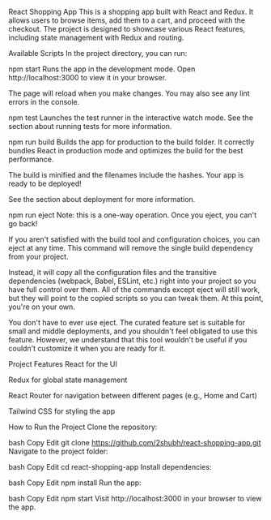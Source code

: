 React Shopping App
This is a shopping app built with React and Redux. It allows users to browse items, add them to a cart, and proceed with the checkout. The project is designed to showcase various React features, including state management with Redux and routing.

Available Scripts
In the project directory, you can run:

npm start
Runs the app in the development mode.
Open http://localhost:3000 to view it in your browser.

The page will reload when you make changes.
You may also see any lint errors in the console.

npm test
Launches the test runner in the interactive watch mode.
See the section about running tests for more information.

npm run build
Builds the app for production to the build folder.
It correctly bundles React in production mode and optimizes the build for the best performance.

The build is minified and the filenames include the hashes.
Your app is ready to be deployed!

See the section about deployment for more information.

npm run eject
Note: this is a one-way operation. Once you eject, you can't go back!

If you aren't satisfied with the build tool and configuration choices, you can eject at any time. This command will remove the single build dependency from your project.

Instead, it will copy all the configuration files and the transitive dependencies (webpack, Babel, ESLint, etc.) right into your project so you have full control over them. All of the commands except eject will still work, but they will point to the copied scripts so you can tweak them. At this point, you're on your own.

You don't have to ever use eject. The curated feature set is suitable for small and middle deployments, and you shouldn't feel obligated to use this feature. However, we understand that this tool wouldn't be useful if you couldn't customize it when you are ready for it.

Project Features
React for the UI

Redux for global state management

React Router for navigation between different pages (e.g., Home and Cart)

Tailwind CSS for styling the app

How to Run the Project
Clone the repository:

bash
Copy
Edit
git clone https://github.com/2shubh/react-shopping-app.git
Navigate to the project folder:

bash
Copy
Edit
cd react-shopping-app
Install dependencies:

bash
Copy
Edit
npm install
Run the app:

bash
Copy
Edit
npm start
Visit http://localhost:3000 in your browser to view the app.
